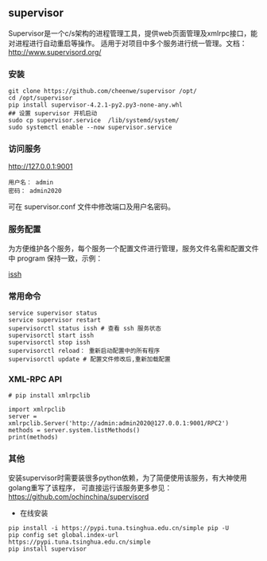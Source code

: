 ## supervisor

Supervisor是一个c/s架构的进程管理工具，提供web页面管理及xmlrpc接口，能对进程进行自动重启等操作。
适用于对项目中多个服务进行统一管理。文档： http://www.supervisord.org/

### 安装

```
git clone https://github.com/cheenwe/supervisor /opt/
cd /opt/supervisor
pip install supervisor-4.2.1-py2.py3-none-any.whl
## 设置 supervisor 开机启动
sudo cp supervisor.service  /lib/systemd/system/
sudo systemctl enable --now supervisor.service  
```

### 访问服务

http://127.0.0.1:9001

```
用户名： admin
密码： admin2020
```
可在 supervisor.conf 文件中修改端口及用户名密码。


### 服务配置

为方便维护各个服务，每个服务一个配置文件进行管理，服务文件名需和配置文件中 program 保持一致，示例：

[issh](conf/issh.ini)

### 常用命令

```
service supervisor status 
service supervisor restart 
supervisorctl status issh # 查看 ssh 服务状态
supervisorctl start issh
supervisorctl stop issh
supervisorctl reload： 重新启动配置中的所有程序
supervisorctl update # 配置文件修改后,重新加载配置
```

### XML-RPC API 

```
# pip install xmlrpclib

import xmlrpclib
server = xmlrpclib.Server('http://admin:admin2020@127.0.0.1:9001/RPC2')
methods = server.system.listMethods()
print(methods)

```

### 其他

安装supervisor时需要装很多python依赖，为了简便使用该服务，有大神使用golang重写了该程序，
可直接运行该服务更多参见： https://github.com/ochinchina/supervisord


- 在线安装

```
pip install -i https://pypi.tuna.tsinghua.edu.cn/simple pip -U
pip config set global.index-url https://pypi.tuna.tsinghua.edu.cn/simple
pip install supervisor
```